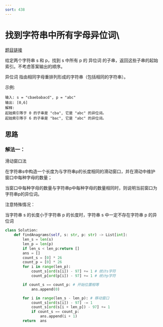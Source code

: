 ```yaml
---
sort: 438
---
```

# 找到字符串中所有字母异位词\

[题目链接](https://leetcode-cn.com/problems/find-all-anagrams-in-a-string/)


给定两个字符串 s 和 p，找到 s 中所有 p 的 异位词 的子串，返回这些子串的起始索引。不考虑答案输出的顺序。

异位词 指由相同字母重排列形成的字符串（包括相同的字符串）。

示例:
```
输入: s = "cbaebabacd", p = "abc"
输出: [0,6]
解释:
起始索引等于 0 的子串是 "cba", 它是 "abc" 的异位词。
起始索引等于 6 的子串是 "bac", 它是 "abc" 的异位词。
```


## 思路

### 解法一：
滑动窗口法

在字符串s中构造一个长度为与字符串p的长度相同的滑动窗口，并在滑动中维护窗口中每种字母的数量；

当窗口中每种字母的数量与字符串p中每种字母的数量相同时，则说明当前窗口为字符串p的异位词。

注意特殊情况：

当字符串 s 的长度小于字符串 p 的长度时，字符串 s 中一定不存在字符串 p 的异位词
```python
class Solution:
    def findAnagrams(self, s: str, p: str) -> List[int]:
        len_s = len(s)
        len_p = len(p)
        if len_s < len_p:return []
        ans = []
        count_s = [0] * 26
        count_p = [0] * 26
        for i in range(len_p):
            count_s[ord(s[i]) - 97] += 1 # 统计s字符
            count_p[ord(p[i]) - 97] += 1 # 统计p字符

        if count_s == count_p: # 开始位置相等
            ans.append(0)

        for i in range(len_s - len_p): # 移动窗口
            count_s[ord(s[i]) - 97] -= 1
            count_s[ord(s[i + len_p]) - 97] += 1
            if count_s == count_p:
                ans.append(i + 1)
        return  ans
```

